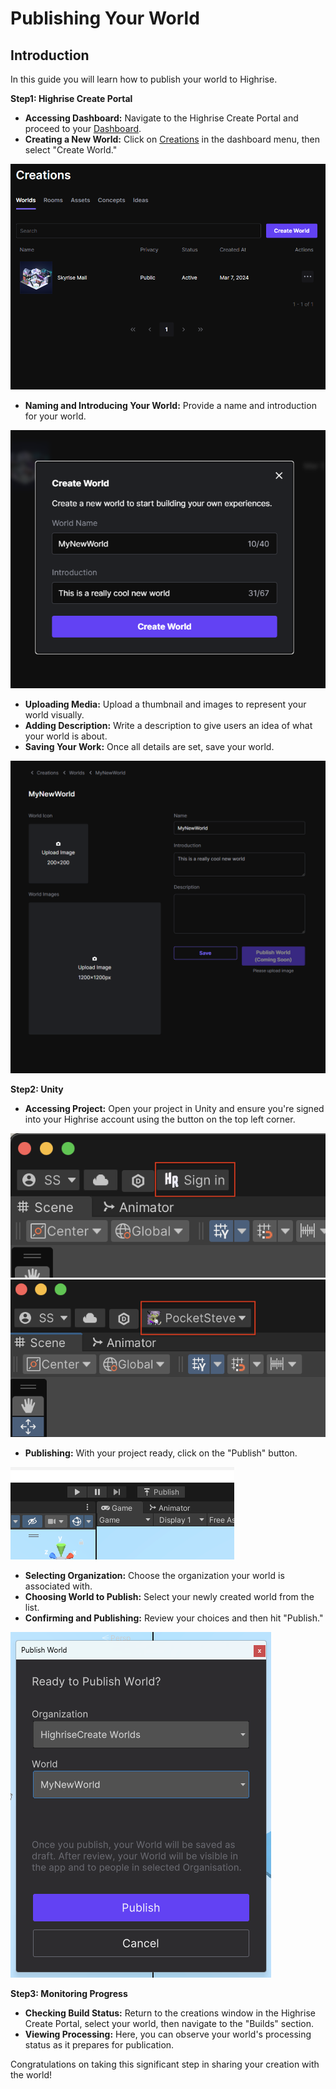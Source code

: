 # **Publishing Your World**

## **Introduction**
In this guide you will learn how to publish your world to Highrise.

**Step1: Highrise Create Portal**
- **Accessing Dashboard:** Navigate to the Highrise Create Portal and proceed to your [Dashboard](https://create.highrise.game/dashboard).
- **Creating a New World:** Click on [Creations](https://create.highrise.game/dashboard/creations) in the dashboard menu, then select "Create World."

![Create-World](/assets/learn/guides/studio/create-world.png)

- **Naming and Introducing Your World:** Provide a name and introduction for your world.

![name-world](/assets/learn/guides/studio/name-world.png)

- **Uploading Media:** Upload a thumbnail and images to represent your world visually.
- **Adding Description:** Write a description to give users an idea of what your world is about.
- **Saving Your Work:** Once all details are set, save your world.

![save-world](/assets/learn/guides/studio/save-world.png)


**Step2: Unity**
- **Accessing Project:** Open your project in Unity and ensure you're signed into your Highrise account using the button on the top left corner.

![before sign in](/assets/learn/guides/studio/before-sign-in.png)    ![after sign in](/assets/learn/guides/studio/after-sign-in.png)

- **Publishing:** With your project ready, click on the "Publish" button.

![publish-button](/assets/learn/guides/studio/publish-button.png)


- **Selecting Organization:** Choose the organization your world is associated with.
- **Choosing World to Publish:** Select your newly created world from the list.
- **Confirming and Publishing:** Review your choices and then hit "Publish."

![publish-world](/assets/learn/guides/studio/publish-world.png)

**Step3: Monitoring Progress**

- **Checking Build Status:** Return to the creations window in the Highrise Create Portal, select your world, then navigate to the "Builds" section.
- **Viewing Processing:** Here, you can observe your world's processing status as it prepares for publication.

Congratulations on taking this significant step in sharing your creation with the world!


